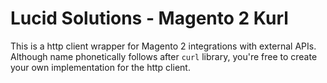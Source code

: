 # Lucid Solutions - Magento 2 Kurl
This is a http client wrapper for Magento 2 integrations with external APIs.
Although name phonetically follows after `curl` library, you're free to create your own implementation for the http client.